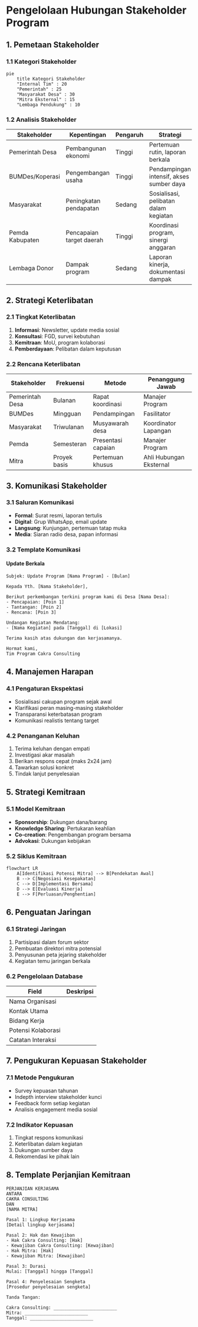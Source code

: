 # Pengelolaan Hubungan Stakeholder Program

## 1. Pemetaan Stakeholder

### 1.1 Kategori Stakeholder

```mermaid
pie
    title Kategori Stakeholder
    "Internal Tim" : 20
    "Pemerintah" : 25
    "Masyarakat Desa" : 30
    "Mitra Eksternal" : 15
    "Lembaga Pendukung" : 10
```

### 1.2 Analisis Stakeholder

| Stakeholder | Kepentingan | Pengaruh | Strategi |
|-------------|-------------|----------|----------|
| Pemerintah Desa | Pembangunan ekonomi | Tinggi | Pertemuan rutin, laporan berkala |
| BUMDes/Koperasi | Pengembangan usaha | Tinggi | Pendampingan intensif, akses sumber daya |
| Masyarakat | Peningkatan pendapatan | Sedang | Sosialisasi, pelibatan dalam kegiatan |
| Pemda Kabupaten | Pencapaian target daerah | Tinggi | Koordinasi program, sinergi anggaran |
| Lembaga Donor | Dampak program | Sedang | Laporan kinerja, dokumentasi dampak |

## 2. Strategi Keterlibatan

### 2.1 Tingkat Keterlibatan

1. **Informasi**: Newsletter, update media sosial
2. **Konsultasi**: FGD, survei kebutuhan
3. **Kemitraan**: MoU, program kolaborasi
4. **Pemberdayaan**: Pelibatan dalam keputusan

### 2.2 Rencana Keterlibatan

| Stakeholder | Frekuensi | Metode | Penanggung Jawab |
|-------------|-----------|--------|------------------|
| Pemerintah Desa | Bulanan | Rapat koordinasi | Manajer Program |
| BUMDes | Mingguan | Pendampingan | Fasilitator |
| Masyarakat | Triwulanan | Musyawarah desa | Koordinator Lapangan |
| Pemda | Semesteran | Presentasi capaian | Manajer Program |
| Mitra | Proyek basis | Pertemuan khusus | Ahli Hubungan Eksternal |

## 3. Komunikasi Stakeholder

### 3.1 Saluran Komunikasi

- **Formal**: Surat resmi, laporan tertulis
- **Digital**: Grup WhatsApp, email update
- **Langsung**: Kunjungan, pertemuan tatap muka
- **Media**: Siaran radio desa, papan informasi

### 3.2 Template Komunikasi

#### Update Berkala

```
Subjek: Update Program [Nama Program] - [Bulan]

Kepada Yth. [Nama Stakeholder],

Berikut perkembangan terkini program kami di Desa [Nama Desa]:
- Pencapaian: [Poin 1]
- Tantangan: [Poin 2]
- Rencana: [Poin 3]

Undangan Kegiatan Mendatang:
- [Nama Kegiatan] pada [Tanggal] di [Lokasi]

Terima kasih atas dukungan dan kerjasamanya.

Hormat kami,
Tim Program Cakra Consulting
```

## 4. Manajemen Harapan

### 4.1 Pengaturan Ekspektasi

- Sosialisasi cakupan program sejak awal
- Klarifikasi peran masing-masing stakeholder
- Transparansi keterbatasan program
- Komunikasi realistis tentang target

### 4.2 Penanganan Keluhan

1. Terima keluhan dengan empati
2. Investigasi akar masalah
3. Berikan respons cepat (maks 2x24 jam)
4. Tawarkan solusi konkret
5. Tindak lanjut penyelesaian

## 5. Strategi Kemitraan

### 5.1 Model Kemitraan

- **Sponsorship**: Dukungan dana/barang
- **Knowledge Sharing**: Pertukaran keahlian
- **Co-creation**: Pengembangan program bersama
- **Advokasi**: Dukungan kebijakan

### 5.2 Siklus Kemitraan

```mermaid
flowchart LR
    A[Identifikasi Potensi Mitra] --> B[Pendekatan Awal]
    B --> C[Negosiasi Kesepakatan]
    C --> D[Implementasi Bersama]
    D --> E[Evaluasi Kinerja]
    E --> F[Perluasan/Penghentian]
```

## 6. Penguatan Jaringan

### 6.1 Strategi Jaringan

1. Partisipasi dalam forum sektor
2. Pembuatan direktori mitra potensial
3. Penyusunan peta jejaring stakeholder
4. Kegiatan temu jaringan berkala

### 6.2 Pengelolaan Database

| Field | Deskripsi |
|-------|-----------|
| Nama Organisasi | |
| Kontak Utama | |
| Bidang Kerja | |
| Potensi Kolaborasi | |
| Catatan Interaksi | |

## 7. Pengukuran Kepuasan Stakeholder

### 7.1 Metode Pengukuran

- Survey kepuasan tahunan
- Indepth interview stakeholder kunci
- Feedback form setiap kegiatan
- Analisis engagement media sosial

### 7.2 Indikator Kepuasan

1. Tingkat respons komunikasi
2. Keterlibatan dalam kegiatan
3. Dukungan sumber daya
4. Rekomendasi ke pihak lain

## 8. Template Perjanjian Kemitraan

```
PERJANJIAN KERJASAMA
ANTARA
CAKRA CONSULTING
DAN
[NAMA MITRA]

Pasal 1: Lingkup Kerjasama
[Detail lingkup kerjasama]

Pasal 2: Hak dan Kewajiban
- Hak Cakra Consulting: [Hak]
- Kewajiban Cakra Consulting: [Kewajiban]
- Hak Mitra: [Hak]
- Kewajiban Mitra: [Kewajiban]

Pasal 3: Durasi
Mulai: [Tanggal] hingga [Tanggal]

Pasal 4: Penyelesaian Sengketa
[Prosedur penyelesaian sengketa]

Tanda Tangan:

Cakra Consulting: ________________________
Mitra: ________________________
Tanggal: ________________________
